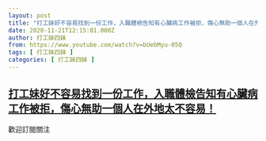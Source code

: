 ```yaml
---
layout: post
title: "打工妹好不容易找到一份工作，入職體檢告知有心臟病工作被拒，傷心無助一個人在外地太不容易！"
date: 2020-11-21T12:15:01.000Z
author: 打工妹四妹
from: https://www.youtube.com/watch?v=bUebMyu-05Q
tags: [ 打工妹四妹 ]
categories: [ 打工妹四妹 ]
---
```

<!--1605960901000-->
[打工妹好不容易找到一份工作，入職體檢告知有心臟病工作被拒，傷心無助一個人在外地太不容易！](https://www.youtube.com/watch?v=bUebMyu-05Q)
------

<div>
歡迎訂閱關注
</div>
